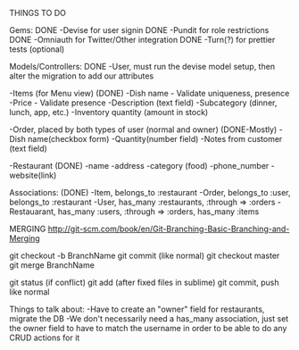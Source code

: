 THINGS TO DO

Gems:
DONE -Devise for user signin
DONE -Pundit for role restrictions
DONE -Omniauth for Twitter/Other integration
DONE -Turn(?) for prettier tests (optional)

Models/Controllers:
DONE -User, must run the devise model setup, then alter the migration to add our attributes

-Items (for Menu view) (DONE)
  -Dish name - Validate uniqueness, presence
  -Price - Validate presence
  -Description (text field)
  -Subcategory (dinner, lunch, app, etc.)
  -Inventory quantity (amount in stock)

-Order, placed by both types of user (normal and owner) (DONE-Mostly)
  -Dish name(checkbox form)
  -Quantity(number field)
  -Notes from customer (text field)

-Restaurant (DONE)
  -name
  -address
  -category (food)
  -phone_number
  -website(link)

Associations: (DONE)
-Item, belongs_to :restaurant
-Order, belongs_to :user, belongs_to :restaurant
-User, has_many :restaurants, :through => :orders
-Restauarant, has_many :users, :through => :orders, has_many :items

MERGING
http://git-scm.com/book/en/Git-Branching-Basic-Branching-and-Merging

git checkout -b BranchName
git commit (like normal)
git checkout master
git merge BranchName

git status (if conflict)
git add (after fixed files in sublime)
git commit, push like normal


Things to talk about:
-Have to create an "owner" field for restaurants, migrate the DB
  -We don't necessarily need a has_many association, just set the owner field to have to match the username in order to be able to do any CRUD actions for it
